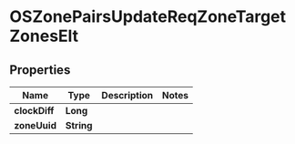 # OSZonePairsUpdateReqZoneTargetZonesElt

## Properties
Name | Type | Description | Notes
------------ | ------------- | ------------- | -------------
**clockDiff** | **Long** |  | 
**zoneUuid** | **String** |  | 
